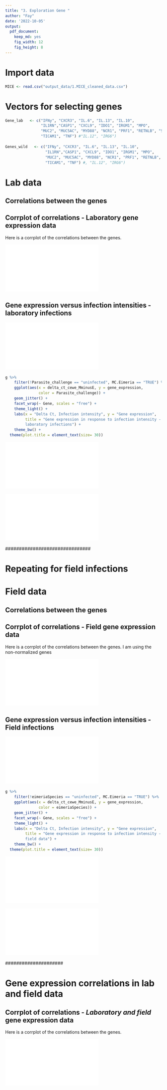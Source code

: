 ```yaml
---
title: "3. Exploration Gene "
author: "Fay"
date: '2022-10-05'
output:
  pdf_document: 
    keep_md: yes
    fig_width: 12
    fig_height: 8
---
```







# Import data

```r
MICE <- read.csv("output_data/1.MICE_cleaned_data.csv")
```

# Vectors for selecting genes

```r
Gene_lab   <- c("IFNy", "CXCR3", "IL.6", "IL.13", "IL.10",
                "IL1RN","CASP1", "CXCL9", "IDO1", "IRGM1", "MPO", 
                "MUC2", "MUC5AC", "MYD88", "NCR1", "PRF1", "RETNLB", "SOCS1", 
                "TICAM1", "TNF") #"IL.12", "IRG6")

Genes_wild   <- c("IFNy", "CXCR3", "IL.6", "IL.13", "IL.10", 
                  "IL1RN","CASP1", "CXCL9", "IDO1", "IRGM1", "MPO", 
                  "MUC2", "MUC5AC", "MYD88", "NCR1", "PRF1", "RETNLB", "SOCS1", 
                  "TICAM1", "TNF") #, "IL.12", "IRG6")
```


# Lab data 
## Correlations between the genes 





## Corrplot of correlations - Laboratory gene expression data

Here is a corrplot of the correlations between the genes.

![](3.1.Exploration_gene_files/figure-latex/corrplot_correlations_genes-1.pdf)<!-- --> 



## Gene expression versus infection intensities - laboratory infections

![](3.1.Exploration_gene_files/figure-latex/unnamed-chunk-3-1.pdf)<!-- --> 









```r
g %>%
    filter(!Parasite_challenge == "uninfected", MC.Eimeria == "TRUE") %>%
    ggplot(aes(x = delta_ct_cewe_MminusE, y = gene_expression, 
               color = Parasite_challenge)) +
    geom_jitter() +
    facet_wrap(~ Gene, scales = "free") +
    theme_light() +
    labs(x = "Delta Ct, Infection intensity", y = "Gene expression",
         title = "Gene expression in response to infection intensity - 
         laboratory infections") +
    theme_bw() +
  theme(plot.title = element_text(size= 30))
```

![](3.1.Exploration_gene_files/figure-latex/unnamed-chunk-4-1.pdf)<!-- --> 









![](3.1.Exploration_gene_files/figure-latex/histogram_genes-1.pdf)<!-- --> 




###############################
# Repeating for field infections

# Field data 
## Correlations between the genes 





## Corrplot of correlations - Field gene expression data

Here is a corrplot of the correlations between the genes.
I am using the non-normalized genes

![](3.1.Exploration_gene_files/figure-latex/unnamed-chunk-6-1.pdf)<!-- --> 

## Gene expression versus infection intensities - Field infections



![](3.1.Exploration_gene_files/figure-latex/unnamed-chunk-7-1.pdf)<!-- --> 





```r
g %>%
    filter(!eimeriaSpecies == "uninfected", MC.Eimeria == "TRUE") %>%
    ggplot(aes(x = delta_ct_cewe_MminusE, y = gene_expression, 
               color = eimeriaSpecies)) +
    geom_jitter() +
    facet_wrap(~ Gene, scales = "free") +
    theme_light() +
    labs(x = "Delta Ct, Infection intensity", y = "Gene expression",
         title = "Gene expression in response to infection intensity - 
         field data") +
    theme_bw() +
  theme(plot.title = element_text(size= 30))
```

![](3.1.Exploration_gene_files/figure-latex/unnamed-chunk-8-1.pdf)<!-- --> 






![](3.1.Exploration_gene_files/figure-latex/unnamed-chunk-9-1.pdf)<!-- --> 

#####################
# Gene expression correlations in lab and field data





## Corrplot of correlations - *Laboratory and field* gene expression data

Here is a corrplot of the correlations between the genes.

![](3.1.Exploration_gene_files/figure-latex/unnamed-chunk-11-1.pdf)<!-- --> 
